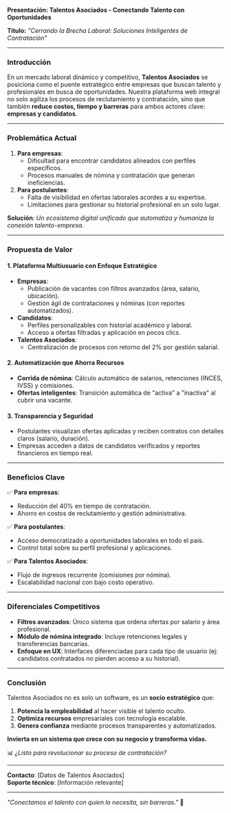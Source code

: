 **Presentación: Talentos Asociados - Conectando Talento con Oportunidades**  

**Título:** *"Cerrando la Brecha Laboral: Soluciones Inteligentes de Contratación"*  

---

### **Introducción**  
En un mercado laboral dinámico y competitivo, **Talentos Asociados** se posiciona como el puente estratégico entre empresas que buscan talento y profesionales en busca de oportunidades. Nuestra plataforma web integral no solo agiliza los procesos de reclutamiento y contratación, sino que también **reduce costos, tiempo y barreras** para ambos actores clave: **empresas y candidatos**.  

---

### **Problemática Actual**  
1. **Para empresas**:  
   - Dificultad para encontrar candidatos alineados con perfiles específicos.  
   - Procesos manuales de nómina y contratación que generan ineficiencias.  
2. **Para postulantes**:  
   - Falta de visibilidad en ofertas laborales acordes a su expertise.  
   - Limitaciones para gestionar su historial profesional en un solo lugar.  

**Solución**: *Un ecosistema digital unificado que automatiza y humaniza la conexión talento-empresa.*  

---

### **Propuesta de Valor**  
#### **1. Plataforma Multiusuario con Enfoque Estratégico**  
- **Empresas**:  
  - Publicación de vacantes con filtros avanzados (área, salario, ubicación).  
  - Gestión ágil de contrataciones y nóminas (con reportes automatizados).  
- **Candidatos**:  
  - Perfiles personalizables con historial académico y laboral.  
  - Acceso a ofertas filtradas y aplicación en pocos clics.  
- **Talentos Asociados**:  
  - Centralización de procesos con retorno del 2% por gestión salarial.  

#### **2. Automatización que Ahorra Recursos**  
- **Corrida de nómina**: Cálculo automático de salarios, retenciones (INCES, IVSS) y comisiones.  
- **Ofertas inteligentes**: Transición automática de "activa" a "inactiva" al cubrir una vacante.  

#### **3. Transparencia y Seguridad**  
- Postulantes visualizan ofertas aplicadas y reciben contratos con detalles claros (salario, duración).  
- Empresas acceden a datos de candidatos verificados y reportes financieros en tiempo real.  

---

### **Beneficios Clave**  
✅ **Para empresas**:  
- Reducción del 40% en tiempo de contratación.  
- Ahorro en costos de reclutamiento y gestión administrativa.  

✅ **Para postulantes**:  
- Acceso democratizado a oportunidades laborales en todo el país.  
- Control total sobre su perfil profesional y aplicaciones.  

✅ **Para Talentos Asociados**:  
- Flujo de ingresos recurrente (comisiones por nómina).  
- Escalabilidad nacional con bajo costo operativo.  

---

### **Diferenciales Competitivos**  
- **Filtros avanzados**: Único sistema que ordena ofertas por salario y área profesional.  
- **Módulo de nómina integrado**: Incluye retenciones legales y transferencias bancarias.  
- **Enfoque en UX**: Interfaces diferenciadas para cada tipo de usuario (ej: candidatos contratados no pierden acceso a su historial).  

---

### **Conclusión**  
Talentos Asociados no es solo un software, es un **socio estratégico** que:  
1. **Potencia la empleabilidad** al hacer visible el talento oculto.  
2. **Optimiza recursos** empresariales con tecnología escalable.  
3. **Genera confianza** mediante procesos transparentes y automatizados.  

**Invierta en un sistema que crece con su negocio y transforma vidas.**  

📊 *¿Listo para revolucionar su proceso de contratación?*  

--- 
**Contacto**: [Datos de Talentos Asociados]  
**Soporte técnico**: [Información relevante]  

--- 
*"Conectamos el talento con quien lo necesita, sin barreras."* 🚀
